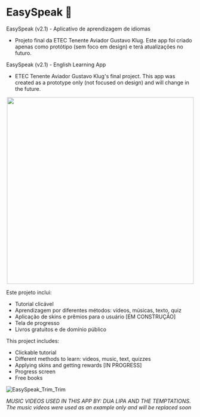 # EasySpeak 📖
EasySpeak (v2.1) - Aplicativo de aprendizagem de idiomas
- Projeto final da ETEC Tenente Aviador Gustavo Klug. Este app foi criado apenas como protótipo (sem foco em design) e terá atualizações no futuro. 

EasySpeak (v2.1) - English Learning App
- ETEC Tenente Aviador Gustavo Klug's final project. This app was created as a prototype only (not focused on design) and will change in the future. 

<p align="center">
  <img width="500" height="500" src="https://user-images.githubusercontent.com/71787801/113701913-29395b00-96af-11eb-93d5-2ddce0de0bd5.png" data-canonical-    src="https://gyazo.com/eb5c5741b6a9a16c692170a41a49c858.png">
</p>

Este projeto inclui:
- Tutorial clicável
- Aprendizagem por diferentes métodos: vídeos, músicas, texto, quiz
- Aplicação de skins e prêmios para o usuário [EM CONSTRUÇÃO] 
- Tela de progresso 
- Livros gratuitos e de domínio público

This project includes:
- Clickable tutorial
- Different methods to learn: videos, music, text, quizzes
- Applying skins and getting rewards [IN PROGRESS]
- Progress screen
- Free books


![EasySpeak_Trim_Trim](https://user-images.githubusercontent.com/71787801/113701953-3b1afe00-96af-11eb-8a41-3def42db602a.gif)



*MUSIC VIDEOS USED IN THIS APP BY: DUA LIPA AND THE TEMPTATIONS. The music videos were used as an example only and will be replaced soon* 
